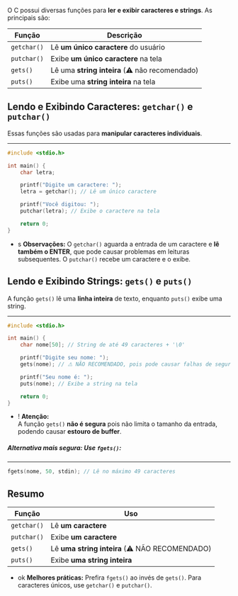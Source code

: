 O C possui diversas funções para **ler e exibir caracteres e strings**. As principais são:

| Função      | Descrição                                     |
| ----------- | --------------------------------------------- |
| `getchar()` | Lê **um único caractere** do usuário          |
| `putchar()` | Exibe **um único caractere** na tela          |
| `gets()`    | Lê uma **string inteira** (⚠ não recomendado) |
| `puts()`    | Exibe uma **string inteira** na tela          |

## **Lendo e Exibindo Caracteres: `getchar()` e `putchar()`**
Essas funções são usadas para **manipular caracteres individuais**.

---
```c title:"exemplo"
#include <stdio.h>

int main() {
    char letra;

    printf("Digite um caractere: ");
    letra = getchar(); // Lê um único caractere

    printf("Você digitou: ");
    putchar(letra); // Exibe o caractere na tela

    return 0;
}
```
- s **Observações:**
	O `getchar()` aguarda a entrada de um caractere e **lê também o ENTER**, que pode causar problemas em leituras subsequentes. 
	O `putchar()` recebe um caractere e o exibe.

## **Lendo e Exibindo Strings: `gets()` e `puts()`**
A função `gets()` lê uma **linha inteira** de texto, enquanto `puts()` exibe uma string.

---
```c title:"exemplo"
#include <stdio.h>

int main() {
    char nome[50]; // String de até 49 caracteres + '\0'

    printf("Digite seu nome: ");
    gets(nome); // ⚠ NÃO RECOMENDADO, pois pode causar falhas de segurança

    printf("Seu nome é: ");
    puts(nome); // Exibe a string na tela

    return 0;
}
```

- ! **Atenção:**  
	A função `gets()` **não é segura** pois não limita o tamanho da entrada, podendo causar **estouro de buffer**.

##### **Alternativa mais segura:** Use `fgets()`:
---
```c title:"exemplo"
fgets(nome, 50, stdin); // Lê no máximo 49 caracteres
```

## **Resumo**

|Função|Uso|
|---|---|
|`getchar()`|Lê **um caractere**|
|`putchar()`|Exibe **um caractere**|
|`gets()`|Lê **uma string inteira** (⚠ NÃO RECOMENDADO)|
|`puts()`|Exibe **uma string inteira**|

- ok **Melhores práticas:**
	Prefira `fgets()` ao invés de `gets()`.
	Para caracteres únicos, use `getchar()` e `putchar()`.